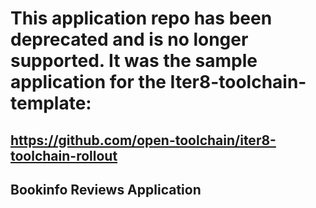 # This application repo has been deprecated and is no longer supported. It was the sample application for the Iter8-toolchain-template:
## https://github.com/open-toolchain/iter8-toolchain-rollout


## Bookinfo Reviews Application
